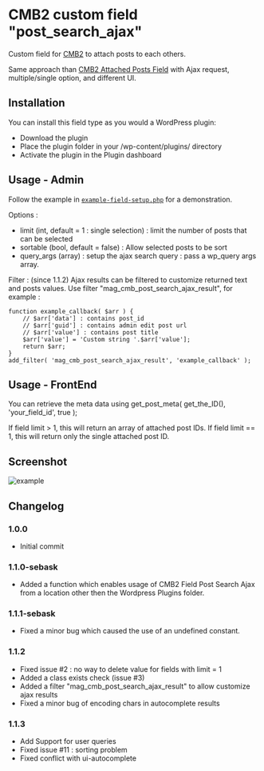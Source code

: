 CMB2 custom field "post_search_ajax"
==================

Custom field for [CMB2](https://github.com/WebDevStudios/CMB2) to attach posts to each others.

Same approach than [CMB2 Attached Posts Field](https://github.com/WebDevStudios/cmb2-attached-posts/) with Ajax request, multiple/single option, and different UI.

## Installation

You can install this field type as you would a WordPress plugin:

- Download the plugin
- Place the plugin folder in your /wp-content/plugins/ directory
- Activate the plugin in the Plugin dashboard

## Usage - Admin

Follow the example in [`example-field-setup.php`](https://github.com/alexis-magina/cmb2-field-post-search-ajax/blob/master/example-field-setup.php) for a demonstration.

Options : 
- limit (int, default = 1 : single selection) : limit the number of posts that can be selected
- sortable (bool, default = false) : Allow selected posts to be sort
- query_args (array) : setup the ajax search query : pass a wp_query args array.

Filter : (since 1.1.2)
Ajax results can be filtered to customize returned text and posts values.
Use filter "mag_cmb_post_search_ajax_result", for example :
```
function example_callback( $arr ) {
	// $arr['data'] : contains post_id
	// $arr['guid'] : contains admin edit post url
	// $arr['value'] : contains post title
	$arr['value'] = 'Custom string '.$arr['value'];
    return $arr;
}
add_filter( 'mag_cmb_post_search_ajax_result', 'example_callback' );
```

## Usage - FrontEnd

You can retrieve the meta data using get_post_meta( get_the_ID(), 'your_field_id', true ); 

If field limit > 1, this will return an array of attached post IDs.
If field limit == 1, this will return only the single attached post ID.

## Screenshot

![example](https://github.com/alexis-magina/cmb2-field-post-search-ajax/blob/master/example.gif)

## Changelog

### 1.0.0
* Initial commit

### 1.1.0-sebask
* Added a function which enables usage of CMB2 Field Post Search Ajax from a location other then the Wordpress Plugins folder.

### 1.1.1-sebask
* Fixed a minor bug which caused the use of an undefined constant.

### 1.1.2
* Fixed issue #2 : no way to delete value for fields with limit = 1
* Added a class exists check (issue #3)
* Added a filter "mag_cmb_post_search_ajax_result" to allow customize ajax results
* Fixed a minor bug of encoding chars in autocomplete results

### 1.1.3
* Add Support for user queries
* Fixed issue #11 : sorting problem
* Fixed conflict with ui-autocomplete
